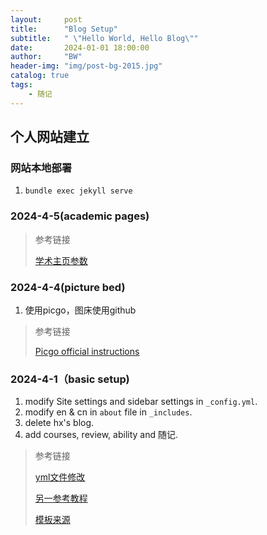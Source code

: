 ```yaml
---
layout:     post
title:      "Blog Setup"
subtitle:   " \"Hello World, Hello Blog\""
date:       2024-01-01 18:00:00
author:     "BW"
header-img: "img/post-bg-2015.jpg"
catalog: true
tags:
    - 随记
---
```




## 个人网站建立

### 网站本地部署

1. `bundle exec jekyll serve`

### 2024-4-5(academic pages)
> 参考链接
> 
> [学术主页参数](https://www.zhihu.com/question/29229065/answer/2359311524)

### 2024-4-4(picture bed)

1. 使用picgo，图床使用github

> 参考链接
>
> [Picgo official instructions](https://picgo.github.io/PicGo-Doc/zh/guide/#picgo-is-here)

### 2024-4-1（basic setup)

1. modify Site settings and sidebar settings in `_config.yml`.
2. modify en & cn in `about` file in `_includes`.
3. delete hx's blog.
4. add courses, review, ability and 随记.

> 参考链接
>
> [yml文件修改](https://github.com/qiubaiying/qiubaiying.github.io/wiki/%E5%8D%9A%E5%AE%A2%E6%90%AD%E5%BB%BA%E8%AF%A6%E7%BB%86%E6%95%99%E7%A8%8B)
>
> [另一参考教程](https://github.com/shenshanwohu/modouxiansheng.github.io)
>
> [模板来源](https://github.com/Huxpro/huxpro.github.io)





